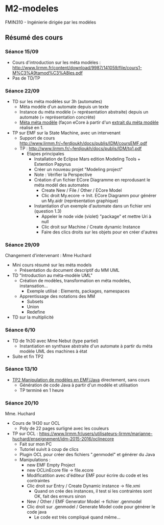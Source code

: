 # M2-modeles
FMIN310 - Ingénierie dirigée par les modèles


## Résumé des cours

### Séance 15/09

- Cours d'introduction sur les méta modèles : http://www.lirmm.fr/content/download/9987/141059/file/cours1-M%C3%A9tamod%C3%A8les.pdf
- Pas de TD/TP

### Séance 22/09

- TD sur les méta modèles sur 3h (automates)
  - Méta modéle d'un automate depuis un texte
  - Instance du méta modèle (= représentation abstraite) depuis un automate (= représentation concrète)
  - [Méta méta modèle](https://raw.githubusercontent.com/Doelia/M2-modeles/master/cours/images/td1_metameta.png) (façon eCore à partir d'un [extrait du méta modèle](https://github.com/Doelia/M2-modeles/blob/master/cours/images/td1_metasimplified.png?raw=true) réalisé en 1.
- TP sur EMF sur la State Machine, avec un intervenant
  - Support de cours http://www.lirmm.fr/~ferdjoukh/docs/publis/IDM/coursEMF.pdf
  - TP : http://www.lirmm.fr/~ferdjoukh/docs/publis/IDM/tp1.pdf
    - Etapes principales
      - Installation de Eclipse Mars edition Modeling Tools + Extention Papyrus
      - Créer un nouveau projet "Modeling project"
      - Note : Vérifier la Perspective
      - Création d'un fichier ECore Diagramme en reprodusant le méta modél des automates
        - Create New / File / Other / ECore Model
        - Clic droit My.ecore -> Init. ECore Diagramm pour générer un My.aidr (représentation graphique)
      - Instantiation d'un exemple d'automate dans un fichier xmi (question 1.3)
        - Appeler le node vide (violet) "package" et mettre Uri à null
        - Clic droit sur Machine / Create dynamic Instance
        - Faire des clics droits sur les objets pour en créer d'autres

### Séance 29/09

Changement d'intervenant : Mme Huchard

- Mini cours résumé sur les méta models
  - Présentation du document descriptif du MM UML
- TD "Introduction au méta-modèle UML"
  - Création de modèles, transformation en méta modeles, instansation...
    - Exemple utilisé : Elements, packages, namespaces
  - Apprentissage des notations des MM
    - Subsets
    - Union
    - Redefine
- TD sur la multiplicité

### Séance 6/10

- TD de 1h30 avec Mme Nebut (type partiel)
  - Instantiation en synthaxe abstraite d'un automate à partir du méta modèle UML des machines à état
- Suite et fin TP2

### Séance 13/10

- [TP2 Manipulation de modèles en EMF/Java](http://www.lirmm.fr/~ferdjoukh/docs/publis/IDM/tp2.pdf) directement, sans cours
  - Génération de code Java à partir d'un modéle et utilisation
  - TP terminé en 1 heure

### Séance 20/10

Mme. Huchard

- Cours de 1H30 sur OCL
  - Poly de 22 pages surligné avec les couleurs
- TP sur OCL : https://www.lirmm.fr/users/utilisateurs-lirmm/marianne-huchard/enseignement/idm-2015-2016/oclinecore
  - Fait sur mon PC
  - Tutoriel suivit à coup de clics
  - Plugin OCL pour créer des fichiers ".genmodel" et générer du Java
  - Manipulations :
    - new EMF Empty Project
    - new OCLinEcore file -> file.ecore
    - Modificatition avec d'éditeur EMF pour écrire du code et les contraintes
    - Clic droit sur Entry / Create Dynamic instance -> file.xmi
      - Quand on crée des instances, il test si les contraintes sont OK, fait des erreurs sinon
    - New / Other / EMF Generator Model -> fichier .genmodel
    - Clic droit sur .genmodel / Generate Model code pour générer le code java
      - Le code est très compliqué quand même...
  




